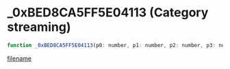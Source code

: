 # _0xBED8CA5FF5E04113 (Category streaming)

```js
function _0xBED8CA5FF5E04113(p0: number, p1: number, p2: number, p3: number): void
```

[filename](_0xBED8CA5FF5E04113_m.md ':include')
